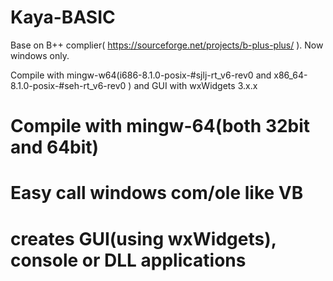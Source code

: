 # Kaya-BASIC
Base on B++ complier( https://sourceforge.net/projects/b-plus-plus/ ). Now windows only.

Compile with mingw-w64(i686-8.1.0-posix-#sjlj-rt_v6-rev0  and x86_64-8.1.0-posix-#seh-rt_v6-rev0  )
and GUI with wxWidgets 3.x.x

# Compile with mingw-64(both 32bit and 64bit)
# Easy call windows com/ole like VB
# creates GUI(using wxWidgets), console or DLL applications




